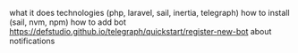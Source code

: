what it does
technologies (php, laravel, sail, inertia, telegraph)
how to install (sail, nvm, npm)
how to add bot https://defstudio.github.io/telegraph/quickstart/register-new-bot
about notifications
